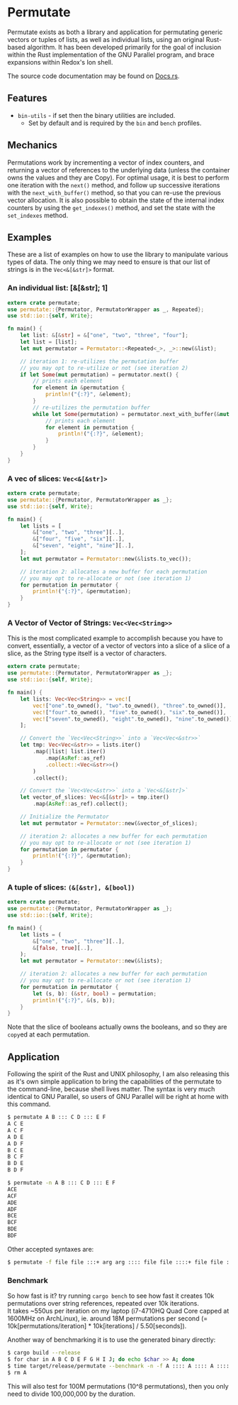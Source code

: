 # Permutate

Permutate exists as both a library and application for permutating
generic vectors or tuples of lists, as well as individual lists,
using an original Rust-based algorithm.
It has been developed primarily for the goal of inclusion within the
Rust implementation of the GNU Parallel program, and brace expansions
within Redox's Ion shell.

The source code documentation may be found on
[Docs.rs](https://docs.rs/permutate/).

## Features

- `bin-utils` - if set then the binary utilities are included.
    - Set by default and is required by the `bin` and `bench` profiles.

## Mechanics

Permutations work by incrementing a vector of index counters,
and returning a vector of references to the underlying data
(unless the container owns the values and they are Copy).
For optimal usage, it is best to perform one iteration with the 
`next()` method, and follow up successive iterations with the
`next_with_buffer()` method, so that you can re-use the previous
vector allocation.
It is also possible to obtain the state of the internal index counters
by using the `get_indexes()` method, and set the state with the
`set_indexes` method.

## Examples

These are a list of examples on how to use the library to manipulate
various types of data.
The only thing we may need to ensure is that our list of strings is in the `Vec<&[&str]>` format.

### An individual list: [&[&str]; 1]

```rust
extern crate permutate;
use permutate::{Permutator, PermutatorWrapper as _, Repeated};
use std::io::{self, Write};

fn main() {
    let list: &[&str] = &["one", "two", "three", "four"];
    let list = [list];
    let mut permutator = Permutator::<Repeated<_>, _>::new(&list);

    // iteration 1: re-utilizes the permutation buffer
    // you may opt to re-utilize or not (see iteration 2)
    if let Some(mut permutation) = permutator.next() {
        // prints each element
        for element in &permutation {
            println!("{:?}", &element);
        }
        // re-utilizes the permutation buffer
        while let Some(permutation) = permutator.next_with_buffer(&mut permutation) {
            // prints each element
            for element in permutation {
                println!("{:?}", &element);
            }
        }
    }
}
```

### A vec of slices: `Vec<&[&str]>`

```rust
extern crate permutate;
use permutate::{Permutator, PermutatorWrapper as _};
use std::io::{self, Write};

fn main() {
    let lists = [
        &["one", "two", "three"][..],
        &["four", "five", "six"][..],
        &["seven", "eight", "nine"][..],
    ];
    let mut permutator = Permutator::new(&lists.to_vec());

    // iteration 2: allocates a new buffer for each permutation
    // you may opt to re-allocate or not (see iteration 1)
    for permutation in permutator {
        println!("{:?}", &permutation);
    }
}
```

### A Vector of Vector of Strings: `Vec<Vec<String>>`

This is the most complicated example to accomplish because
you have to convert, essentially, a vector of a vector of vectors into
a slice of a slice of a slice,
as the String type itself is a vector of characters.

```rust
extern crate permutate;
use permutate::{Permutator, PermutatorWrapper as _};
use std::io::{self, Write};

fn main() {
    let lists: Vec<Vec<String>> = vec![
        vec!["one".to_owned(), "two".to_owned(), "three".to_owned()],
        vec!["four".to_owned(), "five".to_owned(), "six".to_owned()],
        vec!["seven".to_owned(), "eight".to_owned(), "nine".to_owned()],
    ];

    // Convert the `Vec<Vec<String>>` into a `Vec<Vec<&str>>`
    let tmp: Vec<Vec<&str>> = lists.iter()
        .map(|list| list.iter()
            .map(AsRef::as_ref)
            .collect::<Vec<&str>>()
        )
        .collect();

    // Convert the `Vec<Vec<&str>>` into a `Vec<&[&str]>`
    let vector_of_slices: Vec<&[&str]> = tmp.iter()
        .map(AsRef::as_ref).collect();

    // Initialize the Permutator
    let mut permutator = Permutator::new(&vector_of_slices);

    // iteration 2: allocates a new buffer for each permutation
    // you may opt to re-allocate or not (see iteration 1)
    for permutation in permutator {
        println!("{:?}", &permutation);
    }
}
```

### A tuple of slices: `(&[&str], &[bool])`

```rust
extern crate permutate;
use permutate::{Permutator, PermutatorWrapper as _};
use std::io::{self, Write};

fn main() {
    let lists = (
        &["one", "two", "three"][..],
        &[false, true][..],
    );
    let mut permutator = Permutator::new(&lists);

    // iteration 2: allocates a new buffer for each permutation
    // you may opt to re-allocate or not (see iteration 1)
    for permutation in permutator {
        let (s, b): (&str, bool) = permutation;
        println!("{:?}", &(s, b));
    }
}
```
Note that the slice of booleans actually owns the booleans,
and so they are `copy`ed at each permutation.

## Application

Following the spirit of the Rust and UNIX philosophy,
I am also releasing this as it's own simple application to bring the
capabilities of the permutate to the command-line, because shell lives
matter.
The syntax is very much identical to GNU Parallel,
so users of GNU Parallel will be right at home with this command.

```sh
$ permutate A B ::: C D ::: E F
A C E
A C F
A D E
A D F
B C E
B C F
B D E
B D F
```

```sh
$ permutate -n A B ::: C D ::: E F
ACE
ACF
ADE
ADF
BCE
BCF
BDE
BDF
```

Other accepted syntaxes are:

```sh
$ permutate -f file file :::+ arg arg :::: file file ::::+ file file ::: arg arg

```

### Benchmark

So how fast is it?
try running `cargo bench` to see how fast it creates 10k permutations 
over string references, repeated over 10k iterations.  
It takes ~550us per iteration on my laptop 
(i7-4710HQ Quad Core capped at 1600MHz on ArchLinux), 
ie. around 18M permutations per second
(= 10k[permutations/iteration] * 10k[iterations] / 5.50[seconds]).

Another way of benchmarking it is to use the generated binary directly:
```sh
$ cargo build --release
$ for char in A B C D E F G H I J; do echo $char >> A; done
$ time target/release/permutate --benchmark -n -f A :::: A :::: A :::: A :::: A :::: A :::: A :::: A
$ rm A
```
This will also test for 100M permutations (10^8 permutations),
then you only need to divide 100,000,000 by the duration.
